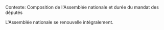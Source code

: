 Contexte: Composition de l'Assemblée nationale et durée du mandat des députés

L'Assemblée nationale se renouvelle intégralement.